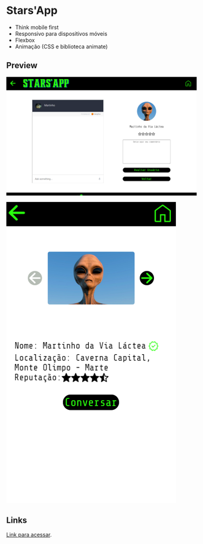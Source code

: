 # Stars'App

* Think mobile first
* Responsivo para dispositivos móveis
* Flexbox
* Animação (CSS e biblioteca animate)



## Preview

![Preview](/assets/preview1.png "Demonstração")


![Preview](/assets/preview2.png "Demonstração")



## Links

 [Link para acessar]([https://analiapcamargo.github.io/StarsApp/]).
